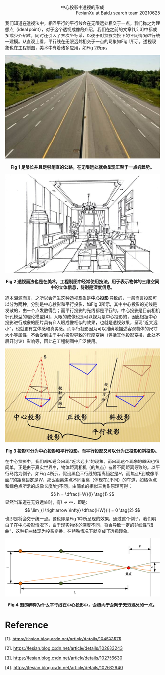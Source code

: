 <div align='center'>
    中心投影中透视的形成
</div>

<div align='right'>
    FesianXu at Baidu search team 20210625
</div>

我们知道在透视法中，相互平行的平行线会在无限远处相交于一点，我们称之为理想点（ideal point），对于这个透视成像的介绍，我们在之前的文章[1,2,3]中都或多或少介绍过，同时还引入了齐次坐标系，以便于对投影变换下的不同情况进行统一建模。从直观上看，平行线在无限远处相交于一点的现象如Fig 1所示。透视现象也在工程制图，美术中有着诸多应用，如Fig 2所示。

![parallel_road][parallel_road]

<div align='center'>
    <b>
        Fig 1 足够长并且足够笔直的公路，在无限远处就会呈现汇聚于一点的趋势。
    </b>
</div>

![projective_t][projective_t]

<div align='center'>
    <b>
        Fig 2 透视画法也是在美术，工程制图中经常使用技法，用于表示物体的三维空间中的立体信息，特别是深度信息。
    </b>
</div>

追本溯源而言，之所以会产生这种透视现象是**中心投影** 导致的，一般而言投影可以分为两种，分别是中心投影和平行投影，如Fig 3所示，其中中心投影的光线是发散的，由一个点发散得到；而平行投影的光线都是平行的。中心投影是目前相机针孔模型的理论模型[4]，人眼的成像也是可以视为是中心投影的，因此根据中心投影进行成像的图片具有和人眼成像相似的效果，也就是透视效果，呈现“近大远小”，也就更有立体感和真实感。而平行投影因为可以准确地描述客观物体的尺寸大小等属性，不会受到由于中心投影导致的尺度变换（包括其他投影变换，此处不展开讨论）影响等，因此在工程制图中广泛使用。

![projection][projection]

<div align='center'>
    <b>
        Fig 3 投影可分为中心投影和平行投影。而平行投影又可以分为正投影和斜投影。
    </b>
</div>

在中心投影中，我们都知道会出现“近大远小”的现象，而出现这个现象的原因也很简单，正是由于真实世界中，物体距离相机（的焦点）有着不同距离导致的。以平行马路为例子，如Fig 4所示，假设黑色平行线的距离恒定是$H$，而焦点$F$到成像平面$\Pi$的距离固定是$W$，那么距离焦点不同距离（体现在$L$不同）的车道，如橘色点和绿色点所示的成像长度$h$也不同。由简单的相似三角形原理可得：
$$
h = \dfrac{HW}{l}
\tag{1}
$$
显然当车道在无穷远处时，有$l \rightarrow \infty$，即是:
$$
\lim_{l \rightarrow \infty} \dfrac{HW}{l} = 0
\tag{2}
$$
也即是将会交于统一点。这也即是Fig 1中所呈现的效果。通过这个例子，我们明白了在中心投影情况下，由于现实物体的深度不同，将会导致一定的非线性“扭曲”，这种扭曲体现为投影变换，在特殊情况下就变成了透视现象。

![perspective][perspective]

<div align='center'>
    <b>
        Fig 4 图示解释为什么平行线在中心投影中，会趋向于会聚于无穷远处的一点。
    </b>
</div>



# Reference

[1]. https://fesian.blog.csdn.net/article/details/104533575

[2]. https://fesian.blog.csdn.net/article/details/102883243

[3]. https://fesian.blog.csdn.net/article/details/102756630

[4]. https://fesian.blog.csdn.net/article/details/102632940





[parallel_road]: ./imgs/parallel_road.jpg
[projective_t]: ./imgs/projective_t.jpg
[projection]: ./imgs/projection.png
[perspective]: ./imgs/perspective.png



